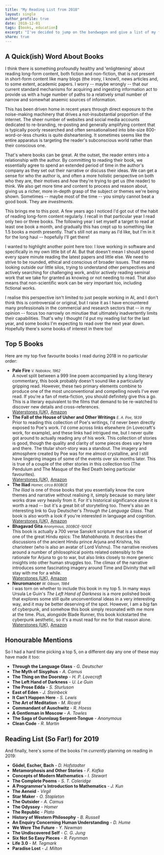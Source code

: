 ```yaml
---
title: "My Reading List from 2018"
layout: single
author_profile: true
date: 2018-12-01 
tags: [books, education]
excerpt: "I've decided to jump on the bandwagon and give a list of my favourite books of 2019. There's also some thoughts on the importance of books more generally too."
share: true
---
```


## A Quick(ish) Word About Books

I think there is something profoundly healthy and 'enlightening' about reading long-form content, both fiction and non-fiction, that is not present in short-form content like many blogs (the irony, I know!), news articles and, to some extent, academic papers. I worry -- maybe wrongly -- that our current standard mechanisms for acquiring and ingesting information act to provide us with a huge number of paths to a relatively small number of narrow and somewhat anaemic sources of information.

This has been driven home in recent years through direct exposure to the noise-making machinery that drives a not-insubstantial proportion of the internet. The sheer number of websites and social media accounts dedicated to re-branding, re-posting and generally amplifying content that is typically poorly researched and often sensationalised into bite-size 800-word-or-less chunks is quite disheartening. It sometimes seems like the entire apparatus is targeting the reader's subconscious world rather than their conscious one.

That's where books can be great. At the outset, the reader enters into a relationship with the author. By committing to reading their book, we essentially agree to spend an extended period of time in the author's company as they set out their narrative or discuss their ideas. We can get a sense for who the author is, and often a more holistic perspective on both who they are, their motives and _how_ they're trying to get us (the reader) to think. We also get more time and content to process and reason about, giving us a richer, more in-depth grasp of the subject or themes we're being shown. Sometimes -- maybe most of the time -- you simply cannot beat a good book. They are _investments_. 

This brings me to this post. A few years ago I noticed I'd got out of the habit of reading long-form content regularly. I recall in that particular year I read only two or three books. The following year I set myself a target to read at least one book a month, and gradually this has crept up to something like 1.5 books a month presently. That's still not as many as I'd like, but I'm in it for the long haul -- hopefully I'll get there! 

I wanted to highlight another point here too: I love working in software and specifically in my own little bit of AI. But that doesn't mean I should spend every spare minute reading the latest papers and little else. We need to strive to be rounded, ethical and conscious of broader issues. That means looking outside our little silos, trying to understand other perspectives and actively searching for challenging work, and/or actively reading seminal work that we take for granted as knowing or not needing to read. That also means that non-scientific work can be very important too, including fictional works.

I realise this perspective isn't limited to just people working in AI, and I don't think this is controversial or original, but I raise it as I have encountered many professionals in the commercial and research sectors that -- in my opinion -- focus too narrowly on minutiae that ultimately inadvertently limits their capabilities. That's why I thought I'd put my reading list for the last year, and some books I'm expecting to read over the next year down. Hopefully there's some books of interest in there too!

## Top 5 Books

Here are my top five favourite books I read during 2018 in no particular order:

* **Pale Fire**
    <small>*V. Nabokov, 1962*</small>
    <br>A novel split between a 999 line poem accompanied by a long literary commentary, this book probably doesn't sound like a particularly gripping read. However, these two primary elements combine to produce one of the most unconventional and compelling novels I've ever read. If you're a fan of meta-fiction, you should definitely give this a go. This is a literary equivalent to the films that demand to be re-watched to discover new details and cross-references.
    <br>[Waterstones (UK)](https://www.waterstones.com/book/pale-fire/vladimir-nabokov/mary-mccarthy/9780141185262), [Amazon](https://www.amazon.co.uk/Pale-Fire-Penguin-Modern-Classics/dp/0141185260)
* **The Fall of the House of Usher and Other Writings** 
    <small>*E. A. Poe, 1839*</small>
    <br>Prior to reading this collection of Poe's writings, I'd never been directly exposed to Poe's work. I'd come across links elsewhere (in Lovecraft's work, for example), and these links had intrigued me, but I never quite got around to actually reading any of his work. This collection of stories is good, though the quality and clarity of some pieces does vary here and there. The titular short-story was a standout. The imagery and atmosphere created by Poe was for me almost crystalline, and I still have lingering images of some of the events over six months later. This is true of a couple of the other stories in this collection too (The Pendulum and The Masque of the Red Death being particular favourites).
    <br>[Waterstones (UK)](https://www.waterstones.com/book/the-fall-of-the-house-of-usher-and-other-writings/edgar-allan-poe/harland-miller/9780141439815), [Amazon](https://www.amazon.co.uk/House-Usher-Writings-Penguin-Classics/dp/0141439815)
* **The Iliad**
    <small>*Homer, circa 800BCE*</small>
    <br>_The Iliad_ is one of those books that you essentially know the core themes and narrative without realising it, simply because so many later works draw _very_ heavily from it. For it's historical significance alone it is worth a read -- but it's a great bit of storytelling too. There's also an interesting link to Guy Deutscher's _Through the Language Glass_. That book is also worth a look if you're interested in language and cognition.
    <br>[Waterstones (UK)](https://www.waterstones.com/book/the-iliad/homer/martin-hammond/9780140444445), [Amazon](https://www.amazon.co.uk/Penguin-Classics-Homer-Iliad/dp/0140444440)
* **Bhagavad Gita** 
    <small>*Anonymous, 300BCE-100CE*</small>
    <br>This book is actually a 700 verse Sanskrit scripture that is a subset of one of the great Hindu epics: The _Mahabharata_. It describes the discussions of the ancient Hindu prince Arjuna and Krishna, his charioteer (who is also an avatar of Lord Vishnu). The narrative revolves around a number of philosophical points related ostensibly to the rationale for Arjuna to go to war, but also links closely to more generic insights into other human struggles too. The climax of the narrative introduces some fascinating imagery around Time and Divinity that will stay with me for a while.
    <br>[Waterstones (UK)](https://www.waterstones.com/book/the-bhagavad-gita/simon-brodbeck/laurie-l-patton/9780140447903), [Amazon](https://www.amazon.co.uk/Bhagavad-Gita-Penguin-Classics/dp/0140449183)
* **Neuromancer** 
    <small>*W. Gibson, 1984*</small>
    <br>I was torn on whether to include this book in my top 5. In many ways Ursula Le Guin's  _The Left Hand of Darkness_ is a more polished book that explores some still quite unconventional ideas in a very interesting way, and it may be better deserving of the spot. However, I am a _big_ fan of cyberpunk, and somehow this book simply resonated with me more at the time. Plus, alongside Blade Runner, this book kickstarted the cyberpunk aesthetic, so it's a must read for me for that reason alone.
    <br>[Waterstones (UK)](https://www.waterstones.com/book/neuromancer/william-gibson/9781473217386), [Amazon](https://www.amazon.co.uk/Neuromancer-S-F-MASTERWORKS-William-Gibson/dp/1473217385)

## Honourable Mentions

So I had a hard time picking a top 5, on a different day any one of these may have made it too:

* **Through the Language Glass** - *G. Deutscher*
* **The Myth of Sisyphus** - *A. Camus*
* **The Thing on the Doorstep** - *H. P. Lovecraft*
* **The Left Hand of Darkness** - *U. Le Guin*
* **The Prose Edda** - *S. Sturluson*
* **East of Eden** - *J. Steinbeck*
* **It Can’t Happen Here** - *S. Lewis*
* **The Art of Meditation** - *M. Ricard*
* **Commandant of Auschwitz** - *R. Hoess*
* **A Gentleman in Moscow** - *A. Towles*
* **The Saga of Gunnlaug Serpent-Tongue** - *Anonymous*
* **Clean Code** - *R. Martin*

## Reading List (So Far!) for 2019

And finally, here's some of the books I'm _currently_ planning on reading in 2019:

* **Gödel, Escher, Bach** - *D. Hofstadter*
* **Metamorphosis and Other Stories** - *F. Kafka*
* **Concepts of Modern Mathematics** - *I. Stewart*
* **The Complete Poems** - *S. T. Coleridge*
* **A Programmer's Introduction to Mathematics** - *J. Kun*
* **The Aeneid** - *Virgil*
* **Star Maker** - *O. Stapleton*
* **The Outsider** - *A. Camus*
* **The Odyssey** - *Homer*
* **The Republic** - *Plato*
* **History of Western Philosophy** - *B. Russell*
* **An Enquiry Concerning Human Understanding** - *D. Hume*
* **We Were The Future** - *Y. Newman*
* **The Undiscovered Self** - *C. G. Jung*
* **Six Not So Easy Pieces** - *R. Feynman*
* **Life 3.0** - *M. Tegmark*
* **Paradise Lost** - *J. Milton*
